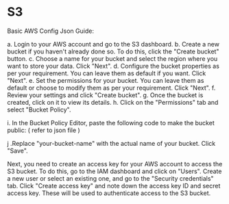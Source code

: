 # S3
Basic AWS Config Json Guide:

a. Login to your AWS account and go to the S3 dashboard.
b. Create a new bucket if you haven't already done so. To do this, click the "Create bucket" button.
c. Choose a name for your bucket and select the region where you want to store your data. Click "Next".
d. Configure the bucket properties as per your requirement. You can leave them as default if you want. Click "Next".
e. Set the permissions for your bucket. You can leave them as default or choose to modify them as per your requirement. Click "Next".
f. Review your settings and click "Create bucket".
g. Once the bucket is created, click on it to view its details.
h. Click on the "Permissions" tab and select "Bucket Policy".

i. In the Bucket Policy Editor, paste the following code to make the bucket public: ( refer to json file )

j .Replace "your-bucket-name" with the actual name of your bucket.
Click "Save".



Next, you need to create an access key for your AWS account to access the S3 bucket. To do this, go to the IAM dashboard and click on "Users".
Create a new user or select an existing one, and go to the "Security credentials" tab.
Click "Create access key" and note down the access key ID and secret access key. These will be used to authenticate access to the S3 bucket.


